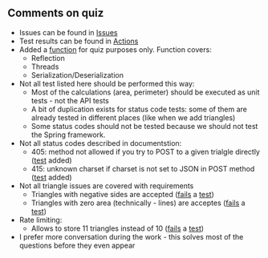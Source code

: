 ## Comments on quiz
- Issues can be found in [Issues](https://github.com/Archieru/natera/issues)
- Test results can be found in [Actions](https://github.com/Archieru/natera/actions)
- Added a [function](https://github.com/Archieru/natera/blob/master/src/test/java/com/bar42/natera/Base.java#L44) for quiz purposes only. Function covers:
  - Reflection
  - Threads
  - Serialization/Deserialization
- Not all test listed here should be performed this way:
  - Most of the calculations (area, perimeter) should be executed as unit tests - not the API tests
  - A bit of duplication exists for status code tests: some of them are already tested in different places (like when we add triangles)
  - Some status codes should not be tested because we should not test the Spring framework.
- Not all status codes described in documentstion:
  - 405: method not allowed if you try to POST to a given trialgle directly ([test](https://github.com/Archieru/natera/blob/master/src/test/java/com/bar42/natera/HttpCodesTest.java#L38) added)
  - 415: unknown charset if charset is not set to JSON in POST method ([test](https://github.com/Archieru/natera/blob/master/src/test/java/com/bar42/natera/HttpCodesTest.java#L49) added)
- Not all triangle issues are covered with requirements
  - Triangles with negative sides are accepted ([fails](https://github.com/Archieru/natera/commit/f83325e7f4fe55d41ce417076ef3c57563ac2350/checks?check_suite_id=331724683) a [test](https://github.com/Archieru/natera/blob/master/src/test/java/com/bar42/natera/AddTriangleTest.java#L47))
  - Triangles with zero area (technically - lines) are acceptes ([fails](https://github.com/Archieru/natera/commit/f83325e7f4fe55d41ce417076ef3c57563ac2350/checks?check_suite_id=331724683) a [test](https://github.com/Archieru/natera/blob/master/src/test/java/com/bar42/natera/AddTriangleTest.java#L69))
- Rate limiting:
  - Allows to store 11 triangles instead of 10  ([fails](https://github.com/Archieru/natera/commit/f83325e7f4fe55d41ce417076ef3c57563ac2350/checks?check_suite_id=331724683) a [test](https://github.com/Archieru/natera/blob/master/src/test/java/com/bar42/natera/RateLimitingTest.java#L20))
- I prefer more conversation during the work - this solves most of the questions before they even appear
